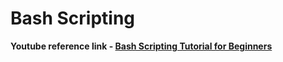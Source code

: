 # Bash Scripting

**Youtube reference link - [Bash Scripting Tutorial for Beginners](https://youtu.be/tK9Oc6AEnR4?si=G4qOAi8u8ulAHsaa)**
